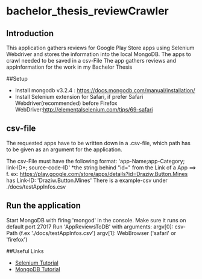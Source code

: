 # bachelor_thesis_reviewCrawler

## Introduction
This application gathers reviews for Google Play Store apps using Selenium Webdriver and stores the information into the local MongoDB.
The apps to crawl needed to be saved in a csv-File
The app gathers reviews and appInformation for the work in my Bachelor Thesis

##Setup
- Install mongodb v3.2.4 : https://docs.mongodb.com/manual/installation/
- Install Selenium extension for Safari, if prefer Safari Webdriver(recommended) before Firefox WebDriver:http://elementalselenium.com/tips/69-safari

## csv-file
The requested apps have to be written down in a .csv-file, which path has to be given as an argument for the application.

The csv-File must have the following format:
'app-Name;app-Category; link-ID*; source-code-ID'
*the string behind "id=" from the Link of a App
==> f. ex: https://play.google.com/store/apps/details?id=Draziw.Button.Mines has Link-ID: 'Draziw.Button.Mines'
There is a example-csv under ./docs/testAppInfos.csv

## Run the application
Start MongoDB with firing 'mongod' in the console. Make sure it runs on default port 27017
Run 'AppReviewsToDB' with arguments:
argv[0]: csv-Path (f.ex './docs/testAppInfos.csv')
argv[1]: WebBrowser ('safari' or 'firefox')


##Useful Links
- [Selenium Tutorial](http://www.tutorialspoint.com/selenium/)
- [MongoDB Tutorial](http://www.tutorialspoint.com/mongodb/)
